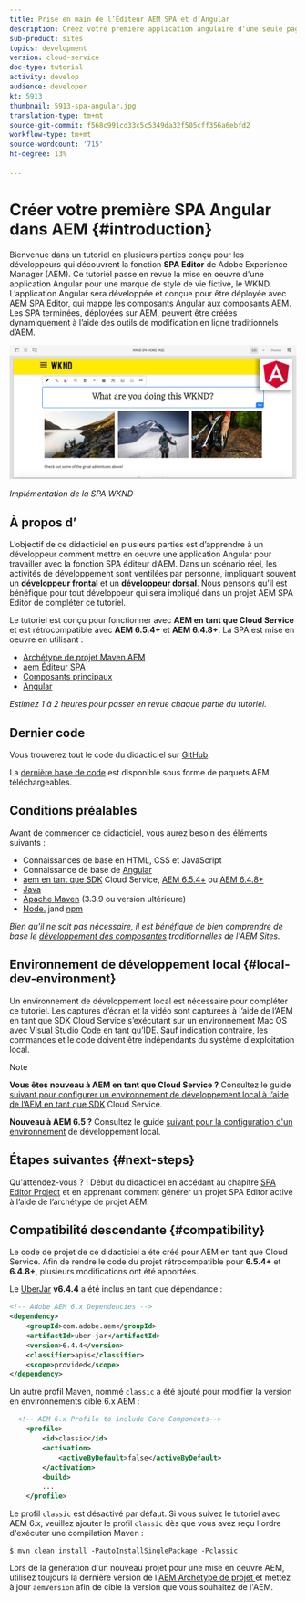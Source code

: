 ```yaml
---
title: Prise en main de l’Éditeur AEM SPA et d’Angular
description: Créez votre première application angulaire d’une seule page (SPA) modifiable dans Adobe Experience Manager, AEM avec le SPA WKND. Découvrez comment créer un SPA à l’aide de la structure JS angulaire avec AEM Éditeur SPA. Ce tutoriel en plusieurs parties présente la mise en oeuvre d'une application Angular pour une marque de style de vie fictive, le WKND. Le tutoriel couvre la création du SPA de bout en bout et l'intégration avec AEM.
sub-product: sites
topics: development
version: cloud-service
doc-type: tutorial
activity: develop
audience: developer
kt: 5913
thumbnail: 5913-spa-angular.jpg
translation-type: tm+mt
source-git-commit: f568c991cd33c5c5349da32f505cff356a6ebfd2
workflow-type: tm+mt
source-wordcount: '715'
ht-degree: 13%

---
```



# Créer votre première SPA Angular dans AEM {#introduction}

Bienvenue dans un tutoriel en plusieurs parties conçu pour les développeurs qui découvrent la fonction **SPA Editor** de Adobe Experience Manager (AEM). Ce tutoriel passe en revue la mise en oeuvre d&#39;une application Angular pour une marque de style de vie fictive, le WKND. L’application Angular sera développée et conçue pour être déployée avec AEM SPA Editor, qui mappe les composants Angular aux composants AEM. Les SPA terminées, déployées sur AEM, peuvent être créées dynamiquement à l’aide des outils de modification en ligne traditionnels d’AEM.

![SPA final mis en oeuvre](assets/wknd-spa-implementation.png)

*Implémentation de la SPA WKND*

## À propos d’

L’objectif de ce didacticiel en plusieurs parties est d’apprendre à un développeur comment mettre en oeuvre une application Angular pour travailler avec la fonction SPA éditeur d’AEM. Dans un scénario réel, les activités de développement sont ventilées par personne, impliquant souvent un **développeur frontal** et un **développeur dorsal**. Nous pensons qu&#39;il est bénéfique pour tout développeur qui sera impliqué dans un projet AEM SPA Editor de compléter ce tutoriel.

Le tutoriel est conçu pour fonctionner avec **AEM en tant que Cloud Service** et est rétrocompatible avec **AEM 6.5.4+** et **AEM 6.4.8+**. La SPA est mise en oeuvre en utilisant :

* [Archétype de projet Maven AEM](https://docs.adobe.com/content/help/fr-FR/experience-manager-core-components/using/developing/archetype/overview.html)
* [aem Éditeur SPA](https://docs.adobe.com/content/help/en/experience-manager-65/developing/headless/spas/spa-walkthrough.html#content-editing-experience-with-spa)
* [Composants principaux](https://docs.adobe.com/content/help/fr-FR/experience-manager-core-components/using/introduction.html)
* [Angular](https://angular.io/)

*Estimez 1 à 2 heures pour passer en revue chaque partie du tutoriel.*

## Dernier code

Vous trouverez tout le code du didacticiel sur [GitHub](https://github.com/adobe/aem-guides-wknd-spa).

La [dernière base de code](https://github.com/adobe/aem-guides-wknd-spa/versions) est disponible sous forme de paquets AEM téléchargeables.

## Conditions préalables

Avant de commencer ce didacticiel, vous aurez besoin des éléments suivants :

* Connaissances de base en HTML, CSS et JavaScript
* Connaissance de base de [Angular](https://angular.io/)
* [aem en tant que SDK](https://docs.adobe.com/content/help/en/experience-manager-learn/cloud-service/local-development-environment-set-up/aem-runtime.html#download-the-aem-as-a-cloud-service-sdk) Cloud Service,  [AEM 6.5.4+](https://helpx.adobe.com/experience-manager/aem-releases-updates.html#65) ou  [AEM 6.4.8+](https://helpx.adobe.com/experience-manager/aem-releases-updates.html#64)
* [Java](https://downloads.experiencecloud.adobe.com/content/software-distribution/en/general.html)
* [Apache Maven](https://maven.apache.org/)  (3.3.9 ou version ultérieure)
* [Node.](https://nodejs.org/fr/) jand  [npm](https://www.npmjs.com/)

*Bien qu&#39;il ne soit pas nécessaire, il est bénéfique de bien comprendre de base le  [développement des composantes](https://docs.adobe.com/content/help/fr/experience-manager-learn/getting-started-wknd-tutorial-develop/overview.html) traditionnelles de l&#39;AEM Sites.*

## Environnement de développement local {#local-dev-environment}

Un environnement de développement local est nécessaire pour compléter ce tutoriel. Les captures d’écran et la vidéo sont capturées à l’aide de l’AEM en tant que SDK Cloud Service s’exécutant sur un environnement Mac OS avec [Visual Studio Code](https://code.visualstudio.com/) en tant qu’IDE. Sauf indication contraire, les commandes et le code doivent être indépendants du système d&#39;exploitation local.

>[!NOTE]
>
> **Vous êtes nouveau à AEM en tant que Cloud Service ?** Consultez le guide  [suivant pour configurer un environnement de développement local à l’aide de l’AEM en tant que SDK](https://docs.adobe.com/content/help/en/experience-manager-learn/cloud-service/local-development-environment-set-up/overview.html) Cloud Service.
>
> **Nouveau à AEM 6.5 ?** Consultez le guide  [suivant pour la configuration d&#39;un environnement](https://docs.adobe.com/content/help/en/experience-manager-learn/foundation/development/set-up-a-local-aem-development-environment.html) de développement local.

## Étapes suivantes {#next-steps}

Qu&#39;attendez-vous ? ! Début du didacticiel en accédant au chapitre [SPA Editor Project](create-project.md) et en apprenant comment générer un projet SPA Editor activé à l’aide de l’archétype de projet AEM.

## Compatibilité descendante {#compatibility}

Le code de projet de ce didacticiel a été créé pour AEM en tant que Cloud Service. Afin de rendre le code du projet rétrocompatible pour **6.5.4+** et **6.4.8+**, plusieurs modifications ont été apportées.

Le [UberJar](https://docs.adobe.com/content/help/en/experience-manager-65/developing/devtools/ht-projects-maven.html#what-is-the-uberjar) **v6.4.4** a été inclus en tant que dépendance :

```xml
<!-- Adobe AEM 6.x Dependencies -->
<dependency>
    <groupId>com.adobe.aem</groupId>
    <artifactId>uber-jar</artifactId>
    <version>6.4.4</version>
    <classifier>apis</classifier>
    <scope>provided</scope>
</dependency>
```

Un autre profil Maven, nommé `classic` a été ajouté pour modifier la version en environnements cible 6.x AEM :

```xml
  <!-- AEM 6.x Profile to include Core Components-->
    <profile>
        <id>classic</id>
        <activation>
            <activeByDefault>false</activeByDefault>
        </activation>
        <build>
        ...
    </profile>
```

Le profil `classic` est désactivé par défaut. Si vous suivez le tutoriel avec AEM 6.x, veuillez ajouter le profil `classic` dès que vous avez reçu l&#39;ordre d&#39;exécuter une compilation Maven :

```shell
$ mvn clean install -PautoInstallSinglePackage -Pclassic
```

Lors de la génération d&#39;un nouveau projet pour une mise en oeuvre AEM, utilisez toujours la dernière version de l&#39;[AEM Archétype de projet ](https://github.com/adobe/aem-project-archetype) et mettez à jour `aemVersion` afin de cible la version que vous souhaitez de l&#39;AEM.
